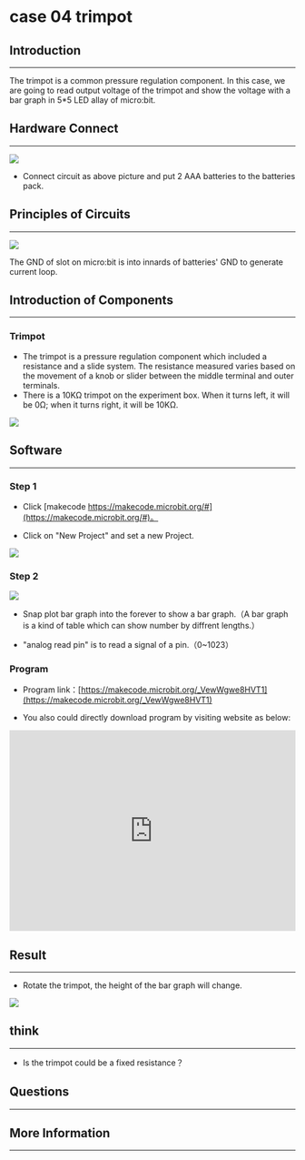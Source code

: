 # case 04 trimpot 

## Introduction ##
---
The trimpot is a common pressure regulation component. In this case, we are going to read output voltage of the trimpot and show the voltage with a bar graph in 5*5 LED allay of micro:bit. 
## Hardware Connect ##
---

![](./images/LMsve7H.png)
- Connect circuit as above picture and put 2 AAA batteries to the batteries pack.

## Principles of Circuits ##
---
![](./images/VFmWZkG.png)

The GND of slot on micro:bit is into innards of batteries' GND to generate current loop.


## Introduction of Components ##
---
### Trimpot ###
- The trimpot is a pressure regulation component which included a resistance and a slide system. The resistance measured varies based on the movement of a knob or slider between the middle terminal and outer terminals. 
- There is a 10KΩ trimpot on the experiment box. When it turns left, it will be 0Ω; when it turns right, it will be 10KΩ.

![](./images/jHZQhOu.png)

## Software
---
### Step 1

- Click [makecode https://makecode.microbit.org/#](https://makecode.microbit.org/#)。

- Click on "New Project" and set a new Project.

![](./images/t34k5Zb.png)

### Step 2

![](./images/3Ekc31T.png)

- Snap plot bar graph into the forever to show a bar graph.（A bar graph is a kind of table which can show number by diffrent lengths.）

- "analog read pin" is to read a signal of a pin.（0~1023）

### Program

- Program link：[https://makecode.microbit.org/_VewWgwe8HVT1](https://makecode.microbit.org/_VewWgwe8HVT1)

- You also could directly download program by visiting website as below:

<div style="position:relative;height:0;padding-bottom:70%;overflow:hidden;"><iframe style="position:absolute;top:0;left:0;width:100%;height:100%;" src="https://makecode.microbit.org/#pub:_VewWgwe8HVT1" frameborder="0" sandbox="allow-popups allow-forms allow-scripts allow-same-origin"></iframe></div>  


## Result
---
- Rotate the trimpot, the height of the bar graph will change.

![](./images/WDagGas.gif)

## think
---
- Is the trimpot could be a fixed resistance？

## Questions
---


## More Information 
---

